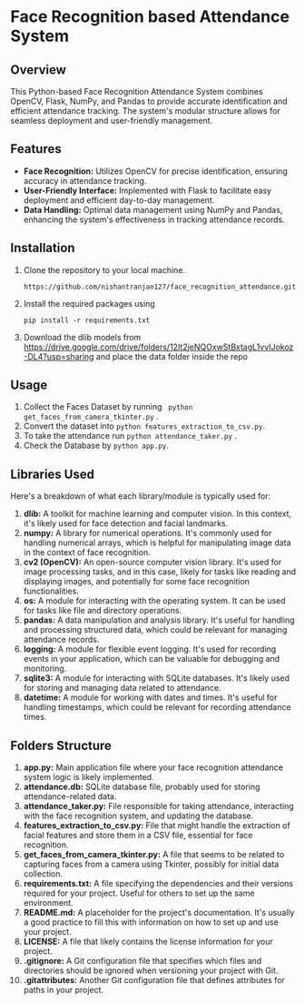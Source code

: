 # Face Recognition based Attendance System
## Overview
This Python-based Face Recognition Attendance System combines OpenCV, Flask, NumPy, and Pandas to provide accurate identification and efficient attendance tracking. The system's modular structure allows for seamless deployment and user-friendly management.
## Features
- **Face Recognition:** Utilizes OpenCV for precise identification, ensuring accuracy in attendance tracking.
- **User-Friendly Interface:** Implemented with Flask to facilitate easy deployment and efficient day-to-day management.
- **Data Handling:** Optimal data management using NumPy and Pandas, enhancing the system's effectiveness in tracking attendance records.
## Installation

1. Clone the repository to your local machine.
   ```
   https://github.com/nishantranjan127/face_recognition_attendance.git
   ```
2. Install the required packages using
   ```
   pip install -r requirements.txt
   ```
3. Download the dlib models from https://drive.google.com/drive/folders/12It2jeNQOxwStBxtagL1vvIJokoz-DL4?usp=sharing and place the data folder inside the repo

## Usage

1. Collect the Faces Dataset by running ``` python get_faces_from_camera_tkinter.py``` .
2. Convert the dataset into ```python features_extraction_to_csv.py```.
3. To take the attendance run ```python attendance_taker.py``` .
4. Check the Database by ```python app.py```.

## Libraries Used
Here's a breakdown of what each library/module is typically used for:
1. **dlib:** A toolkit for machine learning and computer vision. In this context, it's likely used for face detection and facial landmarks.
2. **numpy:** A library for numerical operations. It's commonly used for handling numerical arrays, which is helpful for manipulating image data in the context of face recognition.
3. **cv2 (OpenCV):** An open-source computer vision library. It's used for image processing tasks, and in this case, likely for tasks like reading and displaying images, and potentially for some face recognition functionalities.
4. **os:** A module for interacting with the operating system. It can be used for tasks like file and directory operations.
5. **pandas:** A data manipulation and analysis library. It's useful for handling and processing structured data, which could be relevant for managing attendance records.
6. **logging:** A module for flexible event logging. It's used for recording events in your application, which can be valuable for debugging and monitoring.
7. **sqlite3:** A module for interacting with SQLite databases. It's likely used for storing and managing data related to attendance.
8. **datetime:** A module for working with dates and times. It's useful for handling timestamps, which could be relevant for recording attendance times.
## Folders Structure
1. **app.py:** Main application file where your face recognition attendance system logic is likely implemented.
2. **attendance.db:** SQLite database file, probably used for storing attendance-related data.
3. **attendance_taker.py:** File responsible for taking attendance, interacting with the face recognition system, and updating the database.
4. **features_extraction_to_csv.py:** File that might handle the extraction of facial features and store them in a CSV file, essential for face recognition.
5. **get_faces_from_camera_tkinter.py:** A file that seems to be related to capturing faces from a camera using Tkinter, possibly for initial data collection.
6. **requirements.txt:** A file specifying the dependencies and their versions required for your project. Useful for others to set up the same environment.
7. **README.md:** A placeholder for the project's documentation. It's usually a good practice to fill this with information on how to set up and use your project.   
8. **LICENSE:** A file that likely contains the license information for your project.
9. **.gitignore:** A Git configuration file that specifies which files and directories should be ignored when versioning your project with Git.
10. **.gitattributes:** Another Git configuration file that defines attributes for paths in your project.

